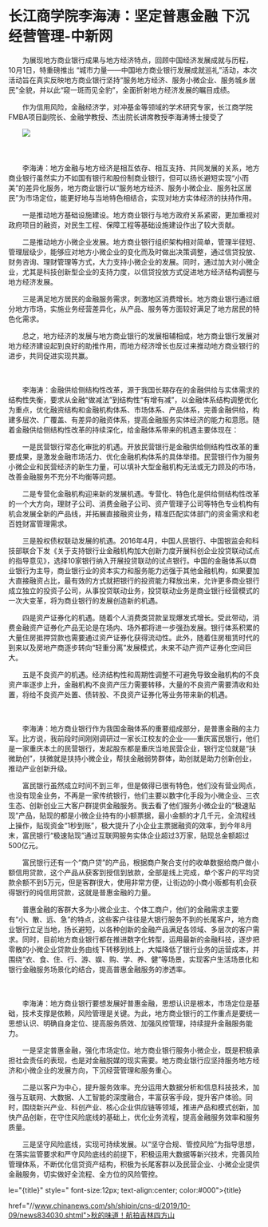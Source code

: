 # 长江商学院李海涛：坚定普惠金融 下沉经营管理-中新网

　　为展现地方商业银行成果与地方经济特点，回顾中国经济发展成就与历程，10月1日，特重磅推出 “城市力量——中国地方商业银行发展成就巡礼”活动，本次活动旨在真实反映地方商业银行坚持“服务地方经济、服务小微企业、服务城乡居民”全貌，并以此“窥一斑而见全豹”，全面折射地方经济发展的瞩目成绩。

　　作为信用风险，金融经济学，对冲基金等领域的学术研究专家，长江商学院FMBA项目副院长、金融学教授、杰出院长讲席教授李海涛博士接受了

　　<img src="http://i2.chinanews.com/simg/cmshd/2019/09/30/fb3e156b750241c7ad429087ce20db6c.jpg" style="border:px solid #000000" />

　　

　　李海涛：地方金融与地方经济是相互依存、相互支持、共同发展的关系，地方商业银行虽然实力不如国有银行和股份制商业银行，但可以扬长避短实现“小而美”的差异化服务，地方商业银行以“服务地方经济、服务小微企业、服务社区居民”为市场定位，能更好地与当地特色相结合，实现对地方实体经济的扶持作用。

　　一是推动地方基础设施建设。地方商业银行与地方政府关系紧密，更加重视对政府项目的融资，对民生工程、保障工程等基础设施建设作出了较大贡献。

　　二是推动地方小微企业发展。地方商业银行组织架构相对简单，管理半径短、管理层级少，能够应对地方小微企业的变化而及时做出决策调整，通过信贷投放、财务咨询、理财管理等方式，大力支持小微企业的发展。同时，通过加大对小微企业，尤其是科技创新型企业的支持力度，以信贷投放方式促进地方经济结构调整与地方经济发展。

　　三是满足地方居民的金融服务需求，刺激地区消费增长。地方商业银行通过细分地方市场，实施业务经营差异化，从产品、服务等方面较好满足了地方居民的特色化需求。

　　总之，地方经济的发展与地方商业银行的发展相辅相成，地方商业银行发展对地方经济建设起到良好的助推作用，而地方经济增长也反过来推动地方商业银行的进步，共同促进实现共赢。

　　

　　李海涛：金融供给侧结构性改革，源于我国长期存在的金融供给与实体需求的结构性失衡，要求从金融“做减法”到结构性“有增有减”，以金融体系结构调整优化为重点，优化融资结构和金融机构体系、市场体系、产品体系，完善金融供给，构建多层次、广覆盖、有差异的融资体系，提高金融服务实体经济的能力和意愿。随着金融供给侧结构性改革的持续深化，给金融体系带来的机遇主要体现在：

　　一是民营银行常态化审批的机遇。开放民营银行是金融供给侧结构性改革的重要成果，是激发金融市场活力、优化金融机构体系的具体举措。民营银行作为服务小微企业和民营经济的新生力量，可以填补大型金融机构无法或无力顾及的市场，改善金融服务不充分不均衡等问题。

　　二是专营化金融机构迎来新的发展机遇。专营化、特色化是供给侧结构性改革的一个大方向，理财子公司、消费金融子公司、资产管理子公司等特色专业机构有机会发展全新的产品线，并拓展直接融资业务，精准匹配实体部门的资金需求和老百姓财富管理需求。

　　三是股权债权联动发展的机遇。2016年4月，中国人民银行、中国银监会和科技部联合下发《关于支持银行业金融机构加大创新力度开展科创企业投贷联动试点的指导意见》，选择10家银行纳入开展投贷联动的试点银行。中国的金融体系以商业银行为主导，商业银行业的资本实力和服务能力远强于其他金融机构，如果要加大直接融资占比，最有效的方式就把银行的投资能力释放出来，允许更多商业银行成立独立的投资子公司，从事投贷联动业务，投贷联动业务是商业银行经营模式的一次大变革，将为商业银行的发展创造新的机遇。

　　四是资产证券化的机遇。随着个人消费类贷款呈现爆发式增长。受此带动，消费金融资产证券化产品无论是在场内、场外都将进一步强劲发展。银行体系积累的大量住房抵押贷款也需要通过资产证券化获得流动性。此外，随着住房租赁时代的到来以及房地产商逐步转向“轻重分离”发展模式，未来不动产资产证券化空间巨大。

　　五是不良资产的机遇。经济结构性和周期性调整不可避免导致金融机构的不良资产率逐步上升，金融机构不良资产压力需要转移，大量的不良资产需要清收和处置，将给不良资产处置、债转股、不良资产证券化等业务带来新的机遇。

　　

　　李海涛：地方商业银行作为我国金融体系的重要组成部分，是普惠金融的主力军。比方说，我前段时间刚刚调研过一家长江校友的企业——重庆富民银行，他们是一家重庆本土的民营银行，发起股东都是重庆当地民营企业，银行定位就是“扶微助创”，扶微就是扶持小微企业，帮扶金融弱势群体，助创就是助力创新创业，推动产业创新升级。

　　富民银行虽然成立时间不到三年，但是做得已很有特色，他们没有营业网点，也没有现金业务，不再是一家传统银行，他们主要以数字化手段为小微企业、三农生态、创新创业三大客户群提供金融服务。我去看了他们服务小微企业的“极速贴现”产品，贴现的都是小微企业持有的小额票据，最小金额的才几千元，全流程线上操作，贴现资金“1秒到账”，极大提升了小企业主票据融资的效率，到今年8月末，富民银行“极速贴现”通过互联网服务实体企业超过3万家，贴现总金额超过500亿元。

　　富民银行还有一个“商户贷”的产品，根据商户聚合支付的收单数据给商户做小额信用贷款，这个产品从获客到授信到放款，全部是线上完成，单个客户的平均贷款余额不到5万元，但是客群很大，使用非常方便，让街边的小商小贩都有机会获得银行的纯信用贷款，这就是普惠金融的力量。

　　普惠金融的客群大多为小微企业主、个体工商户，他们的金融需求主要有“小、散、远、急”的特点，这些客户往往是大银行服务不到的长尾客户，地方商业银行立足当地，扬长避短，以各种创新的金融产品满足各领域、多层次的客户需求。同时，目前地方商业银行都在推进数字化转型，运用最新的金融科技，逐步把零散的小微企业贷款业务由线下转移到线上，大幅降低了银行业务的运营成本，并围绕“衣、食、住、行、游、娱、购、学、养、健”等场景，实现客户生活场景化和银行金融服务场景化的结合，提高普惠金融服务的渗透率。

　　

　　李海涛：地方商业银行要想发展好普惠金融，思想认识是根本，市场定位是基础，技术支撑是依赖，风险管理是关键。为此，地方商业银行的工作重点是要统一思想认识、明确自身定位、提高服务质效、加强风控管理，持续提升金融服务能力。

　　一是坚定普惠金融，强化市场定位。地方商业银行服务小微企业，既是积极承担社会责任的表现，也是对金融脱媒的现实需要。地方商业银行应坚持服务地方经济和小微企业的发展方向，下沉经营管理和服务重心。

　　二是以客户为中心，提升服务效率。充分运用大数据分析和信息科技技术，加强与互联网、大数据、人工智能的深度融合，丰富获客手段，提升客户体验。同时，围绕新兴产业、科创产业、核心企业供应链等领域，推进产品和模式创新，加快产品创新，在守住风险底线的基础上，优化业务流程，提高金融服务效率和服务质量。

　　三是坚守风险底线，实现可持续发展。以“坚守合规、管控风险”为指导思想，在落实监管要求和严守风险底线的前提下，积极运用大数据等新兴技术，完善风险管理体系，不断优化信贷资产结构，积极为长尾客群以及民营企业、小微企业提供金融服务，切实做好全流程、全方位的风险管控。

le="{title}" style=" font-size:12px; text-align:center; color:#000">{title}

href="//www.chinanews.com/sh/shipin/cns-d/2019/10-09/news834030.shtml">秋的味道！航拍吉林四方山
